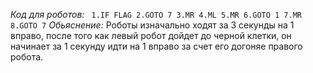 *Код для роботов:*
`
1.IF FLAG
2.GOTO 7
3.MR
4.ML
5.MR
6.GOTO 1
7.MR
8.GOTO 7`
*Обьяснение:*
Роботы изначально ходят за 3 секунды на 1 вправо, после того как левый робот дойдет до черной клетки, он начинает за 1 секунду идти на 1 вправо за счет его догоняе правого робота.
